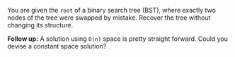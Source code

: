 You are given the `root` of a binary search tree (BST), where exactly two nodes of the tree were swapped by mistake. Recover the tree without changing its structure.

**Follow up:** A solution using `O(n)` space is pretty straight forward. Could you devise a constant space solution?